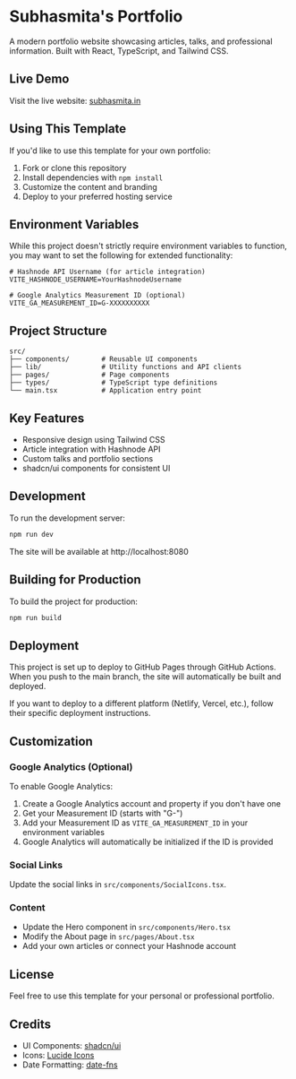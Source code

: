 
# Subhasmita's Portfolio

A modern portfolio website showcasing articles, talks, and professional information. Built with React, TypeScript, and Tailwind CSS.

## Live Demo

Visit the live website: [subhasmita.in](https://www.subhasmita.in)

## Using This Template

If you'd like to use this template for your own portfolio:

1. Fork or clone this repository
2. Install dependencies with `npm install`
3. Customize the content and branding
4. Deploy to your preferred hosting service

## Environment Variables

While this project doesn't strictly require environment variables to function, you may want to set the following for extended functionality:

```
# Hashnode API Username (for article integration)
VITE_HASHNODE_USERNAME=YourHashnodeUsername

# Google Analytics Measurement ID (optional)
VITE_GA_MEASUREMENT_ID=G-XXXXXXXXXX
```

## Project Structure

```
src/
├── components/        # Reusable UI components
├── lib/               # Utility functions and API clients
├── pages/             # Page components
├── types/             # TypeScript type definitions
└── main.tsx           # Application entry point
```

## Key Features

- Responsive design using Tailwind CSS
- Article integration with Hashnode API
- Custom talks and portfolio sections
- shadcn/ui components for consistent UI

## Development

To run the development server:

```sh
npm run dev
```

The site will be available at http://localhost:8080

## Building for Production

To build the project for production:

```sh
npm run build
```

## Deployment

This project is set up to deploy to GitHub Pages through GitHub Actions. When you push to the main branch, the site will automatically be built and deployed.

If you want to deploy to a different platform (Netlify, Vercel, etc.), follow their specific deployment instructions.

## Customization

### Google Analytics (Optional)

To enable Google Analytics:

1. Create a Google Analytics account and property if you don't have one
2. Get your Measurement ID (starts with "G-")
3. Add your Measurement ID as `VITE_GA_MEASUREMENT_ID` in your environment variables
4. Google Analytics will automatically be initialized if the ID is provided

### Social Links

Update the social links in `src/components/SocialIcons.tsx`.

### Content

- Update the Hero component in `src/components/Hero.tsx`
- Modify the About page in `src/pages/About.tsx`
- Add your own articles or connect your Hashnode account

## License

Feel free to use this template for your personal or professional portfolio.

## Credits

- UI Components: [shadcn/ui](https://ui.shadcn.com/)
- Icons: [Lucide Icons](https://lucide.dev/)
- Date Formatting: [date-fns](https://date-fns.org/)
